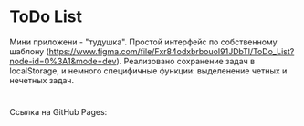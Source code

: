 # ToDo List

Мини приложени - "тудушка". Простой интерфейс по собственному шаблону  (https://www.figma.com/file/Fxr84odxbrbouoI91JDbTl/ToDo_List?node-id=0%3A1&mode=dev).
Реализовано сохранение задач в localStorage, и немного специфичные функции: выделенение четных и нечетных задач.
#
Ссылка на GitHub Pages: 
